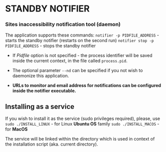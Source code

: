 # STANDBY NOTIFIER
### Sites inaccessibility notification tool (daemon)
The application supports these commands:
`notifier -p PIDFILE_ADDRESS` - starts the standby notifier (restarts on the
second run)
`notifier stop -p PIDFILE_ADDRESS` - stops the standby notifier

* If *Pidfile* option is not specified - the process identifier will be saved inside
the current context, in the file called `process.pid`.

* The optional parameter `--nd` can be specified if you not wish to daemonize this
application.

* **URLs to monitor and email address for notifications can be configured 
inside the notifier executable.**

## Installing as a service
If you wish to install it as the service (sudo privileges required), please, use
`sudo ./INSTALL_LINUX` - for Linux **Ubuntu OS** family
`sudo ./INSTALL_MACOS` - for **MacOS**

The service will be linked within the directory which is used in context of the
installation script (aka. current directory).